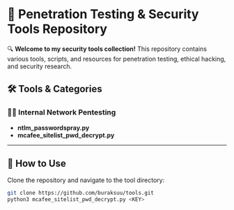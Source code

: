# 🚀 Penetration Testing & Security Tools Repository

🔍 **Welcome to my security tools collection!** This repository contains various tools, scripts, and resources for penetration testing, ethical hacking, and security research.

## 🛠️ Tools & Categories

### 🏴‍☠️ Internal Network Pentesting  
- **ntlm_passwordspray.py**   
- **mcafee_sitelist_pwd_decrypt.py** 

---

## 🚀 How to Use  
Clone the repository and navigate to the tool directory:  

```bash
git clone https://github.com/buraksuu/tools.git
python3 mcafee_sitelist_pwd_decrypt.py <KEY>
```
